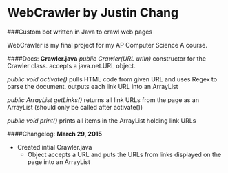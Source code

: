 # WebCrawler by Justin Chang
###Custom bot written in Java to crawl web pages

WebCrawler is my final project for my AP Computer Science A course.

####Docs:
**Crawler.java**
*public Crawler(URL urlIn)*
constructor for the Crawler class. accepts a java.net.URL object.

*public void activate()*
pulls HTML code from given URL and uses Regex to parse the document. outputs each link URL into an ArrayList

*public ArrayList<String> getLinks()*
returns all link URLs from the page as an ArrayList (should only be called after activate())

*public void print()*
prints all items in the ArrayList holding link URLs

####Changelog:
**March 29, 2015**
* Created intial Crawler.java
  * Object accepts a URL and puts the URLs from links displayed on the page into an ArrayList

